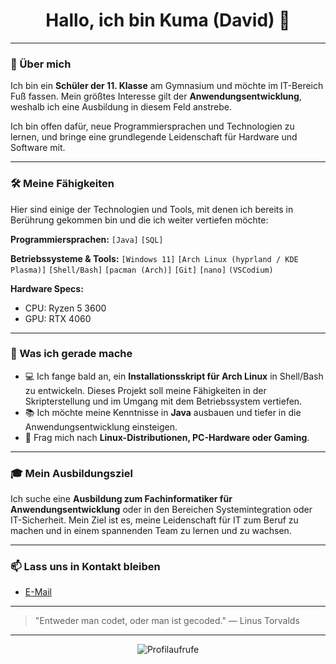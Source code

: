 <div align="center">
  <h1 align="center">Hallo, ich bin <span style="font-weight: bold;">Kuma (David)</span> 👋</h1>
</div>

---

### 🚀 Über mich
Ich bin ein **Schüler der 11. Klasse** am Gymnasium und möchte im IT-Bereich Fuß fassen. Mein größtes Interesse gilt der **Anwendungsentwicklung**, weshalb ich eine Ausbildung in diesem Feld anstrebe.

Ich bin offen dafür, neue Programmiersprachen und Technologien zu lernen, und bringe eine grundlegende Leidenschaft für Hardware und Software mit.

---

### 🛠️ Meine Fähigkeiten
Hier sind einige der Technologien und Tools, mit denen ich bereits in Berührung gekommen bin und die ich weiter vertiefen möchte:

**Programmiersprachen:**
`[Java]` `[SQL]`

**Betriebssysteme & Tools:**
`[Windows 11]` `[Arch Linux (hyprland / KDE Plasma)]` `[Shell/Bash]` `[pacman (Arch)]` `[Git]` `[nano]` `(VSCodium)`

**Hardware Specs:**
* CPU: Ryzen 5 3600
* GPU: RTX 4060
---

### 🌱 Was ich gerade mache
* 💻 Ich fange bald an, ein **Installationsskript für Arch Linux** in Shell/Bash zu entwickeln. Dieses Projekt soll meine Fähigkeiten in der Skripterstellung und im Umgang mit dem Betriebssystem vertiefen.
* 📚 Ich möchte meine Kenntnisse in **Java** ausbauen und tiefer in die Anwendungsentwicklung einsteigen.
* 💬 Frag mich nach **Linux-Distributionen, PC-Hardware oder Gaming**.

---

### 🎓 Mein Ausbildungsziel
Ich suche eine **Ausbildung zum Fachinformatiker für Anwendungsentwicklung** oder in den Bereichen Systemintegration oder IT-Sicherheit. Mein Ziel ist es, meine Leidenschaft für IT zum Beruf zu machen und in einem spannenden Team zu lernen und zu wachsen.

---

### 📫 Lass uns in Kontakt bleiben
* <a href="mailto:zKxma@proton.me">E-Mail</a>

---

> "Entweder man codet, oder man ist gecoded."
> — Linus Torvalds

---

<p align="center">
  <img src="https://komarev.com/ghpvc/?username=zKxma&style=flat-square&color=blue" alt="Profilaufrufe" />
</p>
